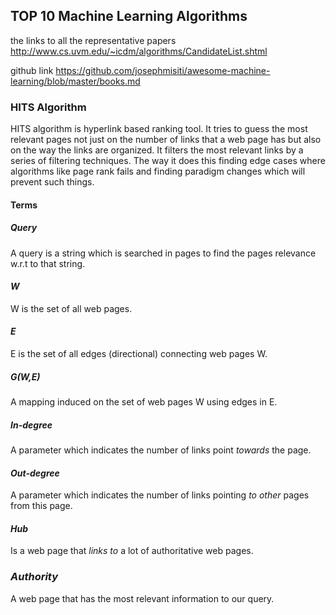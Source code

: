 ## TOP 10 Machine Learning Algorithms

the links to all the representative papers
http://www.cs.uvm.edu/~icdm/algorithms/CandidateList.shtml

github link
https://github.com/josephmisiti/awesome-machine-learning/blob/master/books.md

### HITS Algorithm

HITS algorithm is hyperlink based ranking tool. It tries to guess the
most relevant pages not just on the number of links that a web page has
but also on the way the links are organized. It filters the most
relevant links by a series of filtering techniques. The way it does this
finding edge cases where algorithms like page rank fails and finding
paradigm changes which will prevent such things.

#### Terms

##### _Query_ 
A query is  a string which is searched in pages to find the pages
relevance w.r.t to that string.

#### _W_
W is the set of all web pages.

#### _E_
E is the set of all edges (directional) connecting web pages W.

##### _G(W,E)_
A mapping induced on the set of web pages W using edges in E.

##### _In-degree_
A parameter which indicates the number of links point *towards* the
page.

#### _Out-degree_
A parameter which indicates the number of links pointing *to other*
pages from this page.

#### _Hub_
Is a web page that *links to* a lot of authoritative web pages.

### _Authority_
A web page that has the most relevant information to our query.
